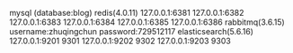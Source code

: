 mysql
    (database:blog)
redis(4.0.11)
    127.0.0.1:6381
    127.0.0.1:6382
    127.0.0.1:6383
    127.0.0.1:6384
    127.0.0.1:6385
    127.0.0.1:6386
rabbitmq(3.6.15)
    username:zhuqingchun
    password:729512117
elasticsearch(5.6.16)
    127.0.0.1:9201  9301
    127.0.0.1:9202  9302
    127.0.0.1:9203  9303
    
